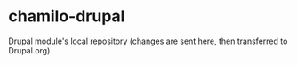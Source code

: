 # chamilo-drupal
Drupal module's local repository (changes are sent here, then transferred to Drupal.org)
